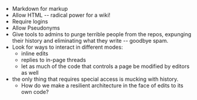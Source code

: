 * Markdown for markup
* Allow HTML -- radical power for a wiki!
* Require logins
* Allow Pseudonyms
* Give tools to admins to purge terrible people from the repos, expunging their history and eliminating what they write -- goodbye spam.
* Look for ways to interact in different modes:
  * inline edits
  * replies to in-page threads
  * let as much of the code that controls a page be modified by editors as well
* the only thing that requires special access is mucking with history.
  * How do we make a resilient architecture in the face of edits to its own code?
